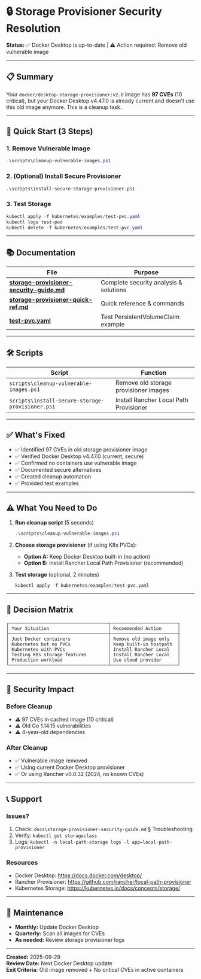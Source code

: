 # 🔒 Storage Provisioner Security Resolution

**Status:** ✅ Docker Desktop is up-to-date | ⚠️ Action required: Remove old vulnerable image

---

## 📋 Summary

Your `docker/desktop-storage-provisioner:v2.0` image has **97 CVEs** (10 critical), but your Docker Desktop v4.47.0 is already current and doesn't use this old image anymore. This is a cleanup task.

---

## 🚀 Quick Start (3 Steps)

### 1. Remove Vulnerable Image
```powershell
.\scripts\cleanup-vulnerable-images.ps1
```

### 2. (Optional) Install Secure Provisioner
```powershell
.\scripts\install-secure-storage-provisioner.ps1
```

### 3. Test Storage
```powershell
kubectl apply -f kubernetes/examples/test-pvc.yaml
kubectl logs test-pod
kubectl delete -f kubernetes/examples/test-pvc.yaml
```

---

## 📚 Documentation

| File | Purpose |
|------|---------|
| **[storage-provisioner-security-guide.md](docs/storage-provisioner-security-guide.md)** | Complete security analysis & solutions |
| **[storage-provisioner-quick-ref.md](docs/storage-provisioner-quick-ref.md)** | Quick reference & commands |
| **[test-pvc.yaml](kubernetes/examples/test-pvc.yaml)** | Test PersistentVolumeClaim example |

---

## 🛠️ Scripts

| Script | Function |
|--------|----------|
| `scripts\cleanup-vulnerable-images.ps1` | Remove old storage provisioner images |
| `scripts\install-secure-storage-provisioner.ps1` | Install Rancher Local Path Provisioner |

---

## ✅ What's Fixed

- ✅ Identified 97 CVEs in old storage provisioner image
- ✅ Verified Docker Desktop v4.47.0 (current, secure)
- ✅ Confirmed no containers use vulnerable image
- ✅ Documented secure alternatives
- ✅ Created cleanup automation
- ✅ Provided test examples

---

## ⚠️ What You Need to Do

1. **Run cleanup script** (5 seconds)
   ```powershell
   .\scripts\cleanup-vulnerable-images.ps1
   ```

2. **Choose storage provisioner** (if using K8s PVCs):
   - **Option A:** Keep Docker Desktop built-in (no action)
   - **Option B:** Install Rancher Local Path Provisioner (recommended)

3. **Test storage** (optional, 2 minutes)
   ```powershell
   kubectl apply -f kubernetes/examples/test-pvc.yaml
   ```

---

## 🎯 Decision Matrix

```
┌─────────────────────────────────────┬─────────────────────────┐
│ Your Situation                      │ Recommended Action      │
├─────────────────────────────────────┼─────────────────────────┤
│ Just Docker containers              │ Remove old image only   │
│ Kubernetes but no PVCs              │ Keep built-in hostpath  │
│ Kubernetes with PVCs                │ Install Rancher Local   │
│ Testing K8s storage features        │ Install Rancher Local   │
│ Production workload                 │ Use cloud provider      │
└─────────────────────────────────────┴─────────────────────────┘
```

---

## 🔐 Security Impact

### Before Cleanup
- ⚠️ 97 CVEs in cached image (10 critical)
- ⚠️ Old Go 1.14.15 vulnerabilities
- ⚠️ 4-year-old dependencies

### After Cleanup
- ✅ Vulnerable image removed
- ✅ Using current Docker Desktop provisioner
- ✅ Or using Rancher v0.0.32 (2024, no known CVEs)

---

## 📞 Support

### Issues?
1. Check: `docs\storage-provisioner-security-guide.md` § Troubleshooting
2. Verify: `kubectl get storageclass`
3. Logs: `kubectl -n local-path-storage logs -l app=local-path-provisioner`

### Resources
- Docker Desktop: https://docs.docker.com/desktop/
- Rancher Provisioner: https://github.com/rancher/local-path-provisioner
- Kubernetes Storage: https://kubernetes.io/docs/concepts/storage/

---

## 📅 Maintenance

- **Monthly:** Update Docker Desktop
- **Quarterly:** Scan all images for CVEs
- **As needed:** Review storage provisioner logs

---

**Created:** 2025-09-29  
**Review Date:** Next Docker Desktop update  
**Exit Criteria:** Old image removed + No critical CVEs in active containers
